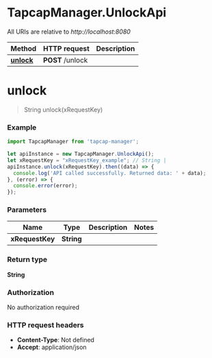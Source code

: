 # TapcapManager.UnlockApi

All URIs are relative to *http://localhost:8080*

Method | HTTP request | Description
------------- | ------------- | -------------
[**unlock**](UnlockApi.md#unlock) | **POST** /unlock | 


<a name="unlock"></a>
# **unlock**
> String unlock(xRequestKey)



### Example
```javascript
import TapcapManager from 'tapcap-manager';

let apiInstance = new TapcapManager.UnlockApi();
let xRequestKey = "xRequestKey_example"; // String | 
apiInstance.unlock(xRequestKey).then((data) => {
  console.log('API called successfully. Returned data: ' + data);
}, (error) => {
  console.error(error);
});

```

### Parameters

Name | Type | Description  | Notes
------------- | ------------- | ------------- | -------------
 **xRequestKey** | **String**|  | 

### Return type

**String**

### Authorization

No authorization required

### HTTP request headers

 - **Content-Type**: Not defined
 - **Accept**: application/json


